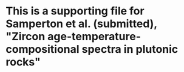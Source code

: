 # This is a supporting file for Samperton et al. (submitted), "Zircon age-temperature-compositional spectra in plutonic rocks"
